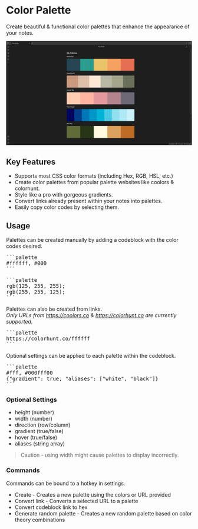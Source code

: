# Color Palette

Create beautiful & functional color palettes that enhance the appearance of your notes.

![Color Palette Demo](ColorPaletteDemo.png)

## Key Features

- Supports most CSS color formats (including Hex, RGB, HSL, etc.)
- Create color palettes from popular palette websites like coolors & colorhunt.
- Style like a pro with gorgeous gradients.
- Convert links already present within your notes into palettes.
- Easily copy color codes by selecting them.

## Usage

Palettes can be created manually by adding a codeblock with the color codes desired.

<pre>
```palette
#ffffff, #000
```
</pre>

<pre>
```palette
rgb(125, 255, 255);
rgb(255, 255, 125);
```
</pre>

Palettes can also be created from links.\
*Only URLs from https://coolors.co & https://colorhunt.co are currently supported.*

<pre>
```palette
https://colorhunt.co/ffffff
```
</pre>

Optional settings can be applied to each palette within the codeblock.
<pre>
```palette
#fff, #000fff00
{"gradient": true, "aliases": ["white", "black"]}
```
</pre>

### Optional Settings

- height (number)
- width (number)
- direction (row/column)
- gradient (true/false)
- hover (true/false)
- aliases (string array)

> Caution - using width might cause palettes to display incorrectly.

### Commands

Commands can be bound to a hotkey in settings.

- Create - Creates a new palette using the colors or URL provided
- Convert link - Converts a selected URL to a palette
- Convert codeblock link to hex
- Generate random palette - Creates a new random palette based on color theory combinations